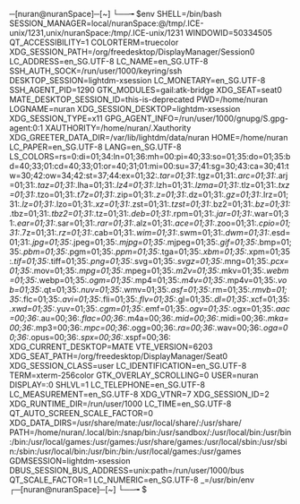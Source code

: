 ─[nuran@nuranSpace]─[~]
└──╼ $env
SHELL=/bin/bash
SESSION_MANAGER=local/nuranSpace:@/tmp/.ICE-unix/1231,unix/nuranSpace:/tmp/.ICE-unix/1231
WINDOWID=50334505
QT_ACCESSIBILITY=1
COLORTERM=truecolor
XDG_SESSION_PATH=/org/freedesktop/DisplayManager/Session0
LC_ADDRESS=en_SG.UTF-8
LC_NAME=en_SG.UTF-8
SSH_AUTH_SOCK=/run/user/1000/keyring/ssh
DESKTOP_SESSION=lightdm-xsession
LC_MONETARY=en_SG.UTF-8
SSH_AGENT_PID=1290
GTK_MODULES=gail:atk-bridge
XDG_SEAT=seat0
MATE_DESKTOP_SESSION_ID=this-is-deprecated
PWD=/home/nuran
LOGNAME=nuran
XDG_SESSION_DESKTOP=lightdm-xsession
XDG_SESSION_TYPE=x11
GPG_AGENT_INFO=/run/user/1000/gnupg/S.gpg-agent:0:1
XAUTHORITY=/home/nuran/.Xauthority
XDG_GREETER_DATA_DIR=/var/lib/lightdm/data/nuran
HOME=/home/nuran
LC_PAPER=en_SG.UTF-8
LANG=en_SG.UTF-8
LS_COLORS=rs=0:di=01;34:ln=01;36:mh=00:pi=40;33:so=01;35:do=01;35:bd=40;33;01:cd=40;33;01:or=40;31;01:mi=00:su=37;41:sg=30;43:ca=30;41:tw=30;42:ow=34;42:st=37;44:ex=01;32:*.tar=01;31:*.tgz=01;31:*.arc=01;31:*.arj=01;31:*.taz=01;31:*.lha=01;31:*.lz4=01;31:*.lzh=01;31:*.lzma=01;31:*.tlz=01;31:*.txz=01;31:*.tzo=01;31:*.t7z=01;31:*.zip=01;31:*.z=01;31:*.dz=01;31:*.gz=01;31:*.lrz=01;31:*.lz=01;31:*.lzo=01;31:*.xz=01;31:*.zst=01;31:*.tzst=01;31:*.bz2=01;31:*.bz=01;31:*.tbz=01;31:*.tbz2=01;31:*.tz=01;31:*.deb=01;31:*.rpm=01;31:*.jar=01;31:*.war=01;31:*.ear=01;31:*.sar=01;31:*.rar=01;31:*.alz=01;31:*.ace=01;31:*.zoo=01;31:*.cpio=01;31:*.7z=01;31:*.rz=01;31:*.cab=01;31:*.wim=01;31:*.swm=01;31:*.dwm=01;31:*.esd=01;31:*.jpg=01;35:*.jpeg=01;35:*.mjpg=01;35:*.mjpeg=01;35:*.gif=01;35:*.bmp=01;35:*.pbm=01;35:*.pgm=01;35:*.ppm=01;35:*.tga=01;35:*.xbm=01;35:*.xpm=01;35:*.tif=01;35:*.tiff=01;35:*.png=01;35:*.svg=01;35:*.svgz=01;35:*.mng=01;35:*.pcx=01;35:*.mov=01;35:*.mpg=01;35:*.mpeg=01;35:*.m2v=01;35:*.mkv=01;35:*.webm=01;35:*.webp=01;35:*.ogm=01;35:*.mp4=01;35:*.m4v=01;35:*.mp4v=01;35:*.vob=01;35:*.qt=01;35:*.nuv=01;35:*.wmv=01;35:*.asf=01;35:*.rm=01;35:*.rmvb=01;35:*.flc=01;35:*.avi=01;35:*.fli=01;35:*.flv=01;35:*.gl=01;35:*.dl=01;35:*.xcf=01;35:*.xwd=01;35:*.yuv=01;35:*.cgm=01;35:*.emf=01;35:*.ogv=01;35:*.ogx=01;35:*.aac=00;36:*.au=00;36:*.flac=00;36:*.m4a=00;36:*.mid=00;36:*.midi=00;36:*.mka=00;36:*.mp3=00;36:*.mpc=00;36:*.ogg=00;36:*.ra=00;36:*.wav=00;36:*.oga=00;36:*.opus=00;36:*.spx=00;36:*.xspf=00;36:
XDG_CURRENT_DESKTOP=MATE
VTE_VERSION=6203
XDG_SEAT_PATH=/org/freedesktop/DisplayManager/Seat0
XDG_SESSION_CLASS=user
LC_IDENTIFICATION=en_SG.UTF-8
TERM=xterm-256color
GTK_OVERLAY_SCROLLING=0
USER=nuran
DISPLAY=:0
SHLVL=1
LC_TELEPHONE=en_SG.UTF-8
LC_MEASUREMENT=en_SG.UTF-8
XDG_VTNR=7
XDG_SESSION_ID=2
XDG_RUNTIME_DIR=/run/user/1000
LC_TIME=en_SG.UTF-8
QT_AUTO_SCREEN_SCALE_FACTOR=0
XDG_DATA_DIRS=/usr/share/mate:/usr/local/share/:/usr/share/
PATH=/home/nuran/.local/bin:/snap/bin:/usr/sandbox/:/usr/local/bin:/usr/bin:/bin:/usr/local/games:/usr/games:/usr/share/games:/usr/local/sbin:/usr/sbin:/sbin:/usr/local/bin:/usr/bin:/bin:/usr/local/games:/usr/games
GDMSESSION=lightdm-xsession
DBUS_SESSION_BUS_ADDRESS=unix:path=/run/user/1000/bus
QT_SCALE_FACTOR=1
LC_NUMERIC=en_SG.UTF-8
_=/usr/bin/env
┌─[nuran@nuranSpace]─[~]
└──╼ $

